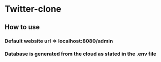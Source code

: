 # Twitter-clone

## How to use

### Default website url =>  localhost:8080/admin

### Database is generated from the cloud as stated in the .env file
